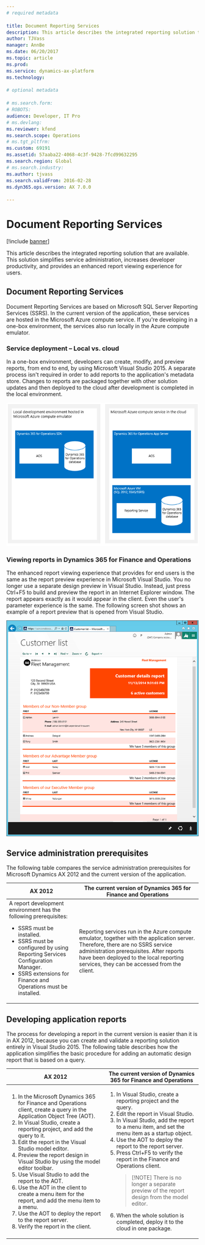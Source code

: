```yaml
---
# required metadata

title: Document Reporting Services
description: This article describes the integrated reporting solution that is available in Finance and Operations. This solution simplifies service administration, increases developer productivity, and provides an enhanced report viewing experience for users.
author: TJVass
manager: AnnBe
ms.date: 06/20/2017
ms.topic: article
ms.prod: 
ms.service: dynamics-ax-platform
ms.technology: 

# optional metadata

# ms.search.form: 
# ROBOTS: 
audience: Developer, IT Pro
# ms.devlang: 
ms.reviewer: kfend
ms.search.scope: Operations
# ms.tgt_pltfrm: 
ms.custom: 69191
ms.assetid: 57aaba22-4068-4c3f-9428-7fcd99632295
ms.search.region: Global
# ms.search.industry: 
ms.author: tjvass
ms.search.validFrom: 2016-02-28
ms.dyn365.ops.version: AX 7.0.0

---
```


# Document Reporting Services

[!include [banner](../includes/banner.md)]

This article describes the integrated reporting solution that are available. This solution simplifies service administration, increases developer productivity, and provides an enhanced report viewing experience for users.

## Document Reporting Services

Document Reporting Services are based on Microsoft SQL Server Reporting Services (SSRS). In the current version of the application, these services are hosted in the Microsoft Azure compute service. If you're developing in a one-box environment, the services also run locally in the Azure compute emulator.

### Service deployment – Local vs. cloud

In a one-box environment, developers can create, modify, and preview reports, from end to end, by using Microsoft Visual Studio 2015. A separate process isn't required in order to add reports to the application's metadata store. Changes to reports are packaged together with other solution updates and then deployed to the cloud after development is completed in the local environment.

[![document-reporting-services-topology](./media/document-reporting-services-topology.png)](./media/document-reporting-services-topology.png)

### Viewing reports in Dynamics 365 for Finance and Operations

The enhanced report viewing experience that provides for end users is the same as the report preview experience in Microsoft Visual Studio. You no longer use a separate design preview in Visual Studio. Instead, just press Ctrl+F5 to build and preview the report in an Internet Explorer window. The report appears exactly as it would appear in the client. Even the user's parameter experience is the same. The following screen shot shows an example of a report preview that is opened from Visual Studio.

[![Example of a report preview](./media/2_report.png)](./media/2_report.png)

## Service administration prerequisites
The following table compares the service administration prerequisites for Microsoft Dynamics AX 2012 and the current version of the application.

<table>
<thead>
<tr>
<th>AX 2012</th>
<th>The current version of Dynamics 365 for Finance and Operations</th>
</tr>
</thead>
<tbody>
<tr>
<td>A report development environment has the following prerequisites:
<ul>
<li>SSRS must be installed.</li>
<li>SSRS must be configured by using Reporting Services Configuration Manager.</li>
<li>SSRS extensions for Finance and Operations must be installed.</li>
</ul></td>
<td>Reporting services run in the Azure compute emulator, together with the application server. Therefore, there are no SSRS service administration prerequisites. After reports have been deployed to the local reporting services, they can be accessed from the client.</td>
</tr>
</tbody>
</table>

## Developing application reports
The process for developing a report in the current version is easier than it is in AX 2012, because you can create and validate a reporting solution entirely in Visual Studio 2015. The following table describes how the application simplifies the basic procedure for adding an automatic design report that is based on a query.

<table>
<thead>
<tr>
<th>AX 2012</th>
<th>The current version of Dynamics 365 for Finance and Operations</th>
</tr>
</thead>
<tbody>
<tr>
<td><ol>
<li>In the Microsoft Dynamics 365 for Finance and Operations client, create a query in the Application Object Tree (AOT).</li>
<li>In Visual Studio, create a reporting project, and add the query to it.</li>
<li>Edit the report in the Visual Studio model editor.</li>
<li>Preview the report design in Visual Studio by using the model editor toolbar.</li>
<li>Use Visual Studio to add the report to the AOT.</li>
<li>Use the AOT in the client to create a menu item for the report, and add the menu item to a menu.</li>
<li>Use the AOT to deploy the report to the report server.</li>
<li>Verify the report in the client.</li>
</ol></td>
<td><ol>
<li>In Visual Studio, create a reporting project and the query.</li>
<li>Edit the report in Visual Studio.</li>
<li>In Visual Studio, add the report to a menu item, and set the menu item as a startup object.</li>
<li>Use the AOT to deploy the report to the report server.</li>
<li>Press Ctrl+F5 to verify the report in the Finance and Operations client.
<blockquote>[!NOTE] There is no longer a separate preview of the report design from the model editor.</blockquote>
</li>
<li>When the whole solution is completed, deploy it to the cloud in one package.</li>
</ol></td>
</tr>
</tbody>
</table>
